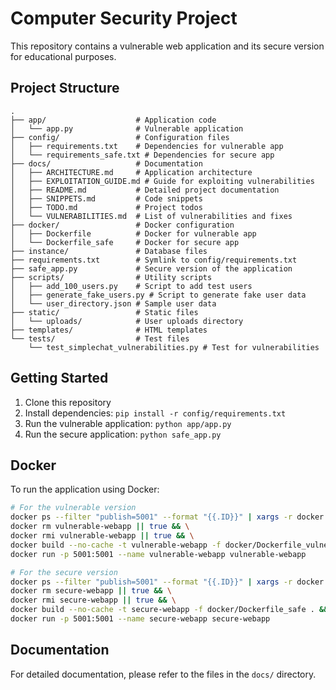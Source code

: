 # Computer Security Project

This repository contains a vulnerable web application and its secure version for educational purposes.

## Project Structure

```
.
├── app/                    # Application code
│   └── app.py              # Vulnerable application
├── config/                 # Configuration files
│   ├── requirements.txt    # Dependencies for vulnerable app
│   └── requirements_safe.txt # Dependencies for secure app
├── docs/                   # Documentation
│   ├── ARCHITECTURE.md     # Application architecture
│   ├── EXPLOITATION_GUIDE.md # Guide for exploiting vulnerabilities
│   ├── README.md           # Detailed project documentation
│   ├── SNIPPETS.md         # Code snippets
│   ├── TODO.md             # Project todos
│   └── VULNERABILITIES.md  # List of vulnerabilities and fixes
├── docker/                 # Docker configuration
│   ├── Dockerfile          # Docker for vulnerable app
│   └── Dockerfile_safe     # Docker for secure app
├── instance/               # Database files
├── requirements.txt        # Symlink to config/requirements.txt
├── safe_app.py             # Secure version of the application
├── scripts/                # Utility scripts
│   ├── add_100_users.py    # Script to add test users
│   ├── generate_fake_users.py # Script to generate fake user data
│   └── user_directory.json # Sample user data
├── static/                 # Static files
│   └── uploads/            # User uploads directory
├── templates/              # HTML templates
└── tests/                  # Test files
    └── test_simplechat_vulnerabilities.py # Test for vulnerabilities
```

## Getting Started

1. Clone this repository
2. Install dependencies: `pip install -r config/requirements.txt`
3. Run the vulnerable application: `python app/app.py`
4. Run the secure application: `python safe_app.py`

## Docker

To run the application using Docker:

```bash
# For the vulnerable version
docker ps --filter "publish=5001" --format "{{.ID}}" | xargs -r docker stop && \
docker rm vulnerable-webapp || true && \
docker rmi vulnerable-webapp || true && \
docker build --no-cache -t vulnerable-webapp -f docker/Dockerfile_vulnerable . && \
docker run -p 5001:5001 --name vulnerable-webapp vulnerable-webapp

# For the secure version
docker ps --filter "publish=5001" --format "{{.ID}}" | xargs -r docker stop && \
docker rm secure-webapp || true && \
docker rmi secure-webapp || true && \
docker build --no-cache -t secure-webapp -f docker/Dockerfile_safe . && \
docker run -p 5001:5001 --name secure-webapp secure-webapp
```

## Documentation

For detailed documentation, please refer to the files in the `docs/` directory.
